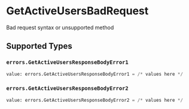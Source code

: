 # GetActiveUsersBadRequest

Bad request syntax or unsupported method


## Supported Types

### `errors.GetActiveUsersResponseBodyError1`

```python
value: errors.GetActiveUsersResponseBodyError1 = /* values here */
```

### `errors.GetActiveUsersResponseBodyError2`

```python
value: errors.GetActiveUsersResponseBodyError2 = /* values here */
```

